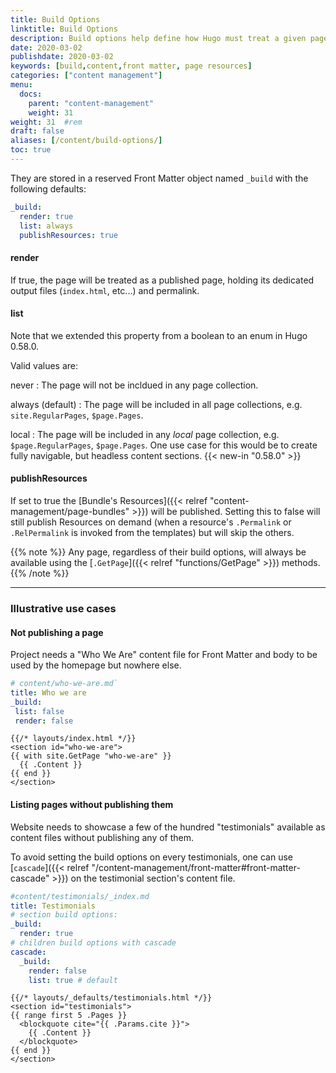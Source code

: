 ```yaml
---
title: Build Options
linktitle: Build Options
description: Build options help define how Hugo must treat a given page when building the site.
date: 2020-03-02
publishdate: 2020-03-02
keywords: [build,content,front matter, page resources]
categories: ["content management"]
menu:
  docs:
    parent: "content-management"
    weight: 31
weight: 31	#rem
draft: false
aliases: [/content/build-options/]
toc: true
---
```


They are stored in a reserved Front Matter object named `_build` with the following defaults:

```yaml
_build:
  render: true
  list: always
  publishResources: true
```

#### render
If true, the page will be treated as a published page, holding its dedicated output files (`index.html`, etc...) and permalink.

#### list

Note that we extended this property from a boolean to an enum in Hugo 0.58.0.

Valid values are:

never
: The page will not be incldued in any page collection.

always (default)
: The page will be included in all page collections, e.g. `site.RegularPages`, `$page.Pages`.

local
: The page will be included in any _local_ page collection, e.g. `$page.RegularPages`, `$page.Pages`. One use case for this would be to create fully navigable, but headless content sections. {{< new-in "0.58.0" >}}

#### publishResources

If set to true the [Bundle's Resources]({{< relref "content-management/page-bundles" >}}) will be published. 
Setting this to false will still publish Resources on demand (when a resource's `.Permalink` or `.RelPermalink` is invoked from the templates) but will skip the others.

{{% note %}}
Any page, regardless of their build options, will always be available using the [`.GetPage`]({{< relref "functions/GetPage" >}}) methods.
{{% /note %}}

------

### Illustrative use cases

#### Not publishing a page
Project needs a "Who We Are" content file for Front Matter and body to be used by the homepage but nowhere else.

```yaml
# content/who-we-are.md`
title: Who we are
_build:
 list: false
 render: false
```

```go-html-template
{{/* layouts/index.html */}}
<section id="who-we-are">
{{ with site.GetPage "who-we-are" }}
  {{ .Content }}
{{ end }}
</section>
```

#### Listing pages without publishing them

Website needs to showcase a few of the hundred "testimonials" available as content files without publishing any of them.

To avoid setting the build options on every testimonials, one can use [`cascade`]({{< relref "/content-management/front-matter#front-matter-cascade" >}}) on the testimonial section's content file.

```yaml
#content/testimonials/_index.md
title: Testimonials
# section build options:
_build:
  render: true
# children build options with cascade
cascade:
  _build:
    render: false
    list: true # default
```

```go-html-template
{{/* layouts/_defaults/testimonials.html */}}
<section id="testimonials">
{{ range first 5 .Pages }}
  <blockquote cite="{{ .Params.cite }}">
    {{ .Content }}
  </blockquote>
{{ end }}
</section>
